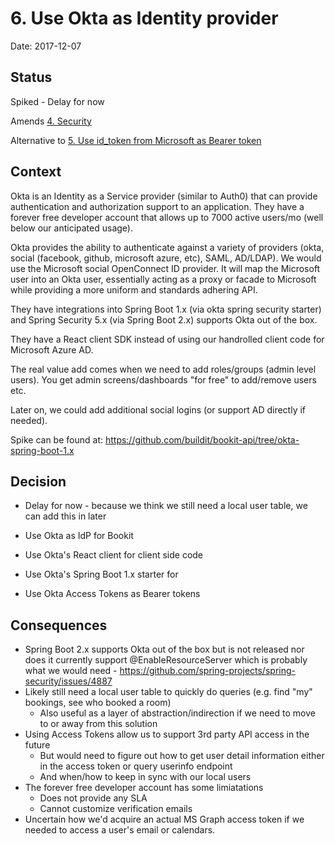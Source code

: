 # 6. Use Okta as Identity provider

Date: 2017-12-07

## Status

Spiked - Delay for now

Amends [4. Security](0004-security.md)

Alternative to [5. Use id_token from Microsoft as Bearer token](0005-use-id-token-from-microsoft-as-bearer-token.md)

## Context

Okta is an Identity as a Service provider (similar to Auth0) that can provide authentication and authorization support to an application.  They have a forever free developer account that allows up to 7000 active users/mo (well below our anticipated usage).

Okta provides the ability to authenticate against a variety of providers (okta, social (facebook, github, microsoft azure, etc), SAML, AD/LDAP).  We would use the Microsoft social OpenConnect ID provider.  It will map the Microsoft user into an Okta user, essentially acting as a proxy or facade to Microsoft while providing a more uniform and standards adhering API.

They have integrations into Spring Boot 1.x (via okta spring security starter) and Spring Security 5.x (via Spring Boot 2.x) supports Okta out of the box.

They have a React client SDK instead of using our handrolled client code for Microsoft Azure AD.

The real value add comes when we need to add roles/groups (admin level users).  You get admin screens/dashboards "for free" to add/remove users etc.

Later on, we could add additional social logins (or support AD directly if needed).

Spike can be found at: https://github.com/buildit/bookit-api/tree/okta-spring-boot-1.x

## Decision

* Delay for now - because we think we still need a local user table, we can add this in later


* Use Okta as IdP for Bookit
* Use Okta's React client for client side code
* Use Okta's Spring Boot 1.x starter for 
* Use Okta Access Tokens as Bearer tokens
 
## Consequences

* Spring Boot 2.x supports Okta out of the box but is not released nor does it currently support @EnableResourceServer which is probably what we would need - https://github.com/spring-projects/spring-security/issues/4887
* Likely still need a local user table to quickly do queries (e.g. find "my" bookings, see who booked a room)
    * Also useful as a layer of abstraction/indirection if we need to move to or away from this solution
* Using Access Tokens allow us to support 3rd party API access in the future
    * But would need to figure out how to get user detail information either in the access token or query userinfo endpoint
    * And when/how to keep in sync with our local users
* The forever free developer account has some limiatations
    * Does not provide any SLA
    * Cannot customize verification emails
* Uncertain how we'd acquire an actual MS Graph access token if we needed to access a user's email or calendars.
